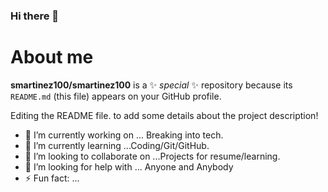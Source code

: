 ### Hi there 👋
# About me

**smartinez100/smartinez100** is a ✨ _special_ ✨ repository because its `README.md` (this file) appears on your GitHub profile.

Editing the README file. to add some details about the project description!

- 🔭 I’m currently working on ... Breaking into tech.
- 🌱 I’m currently learning ...Coding/Git/GitHub.
- 👯 I’m looking to collaborate on ...Projects for resume/learning.
- 🤔 I’m looking for help with ... Anyone and Anybody
- ⚡ Fun fact: ...


